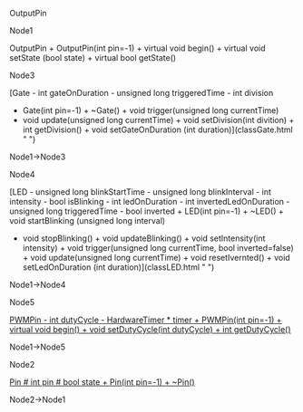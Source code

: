 OutputPin

Node1

OutputPin + OutputPin(int pin=-1) + virtual void begin() + virtual void
setState (bool state) + virtual bool getState()

Node3

[Gate - int gateOnDuration - unsigned long triggeredTime - int division
+ Gate(int pin=-1) + \~Gate() + void trigger(unsigned long currentTime)
+ void update(unsigned long currentTime) + void setDivision(int
divition) + int getDivision() + void setGateOnDuration (int
duration)](classGate.html " ")

Node1-\>Node3

Node4

[LED - unsigned long blinkStartTime - unsigned long blinkInterval - int
intensity - bool isBlinking - int ledOnDuration - int
invertedLedOnDuration - unsigned long triggeredTime - bool inverted +
LED(int pin=-1) + \~LED() + void startBlinking (unsigned long interval)
+ void stopBlinking() + void updateBlinking() + void setIntensity(int
intensity) + void trigger(unsigned long currentTime, bool
inverted=false) + void update(unsigned long currentTime) + void
resetIvernted() + void setLedOnDuration (int
duration)](classLED.html " ")

Node1-\>Node4

Node5

[PWMPin - int dutyCycle - HardwareTimer \* timer + PWMPin(int pin=-1) +
virtual void begin() + void setDutyCycle(int dutyCycle) + int
getDutyCycle()](classPWMPin.html " ")

Node1-\>Node5

Node2

[Pin \# int pin \# bool state + Pin(int pin=-1) +
\~Pin()](classPin.html " ")

Node2-\>Node1

[](classOutputPin__inherit__graph_org.svg)
